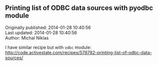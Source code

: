 ## Printing list of ODBC data sources with pyodbc module  
Originally published: 2014-01-28 10:40:56  
Last updated: 2014-01-28 10:40:56  
Author: Michal Niklas  
  
I have similar recipe but with `odbc` module: http://code.activestate.com/recipes/578782-printing-list-of-odbc-data-sources/
